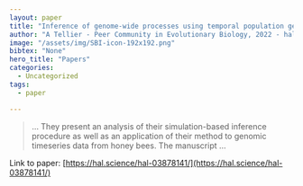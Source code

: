 ```yaml
---
layout: paper
title: "Inference of genome-wide processes using temporal population genomic data"
author: "A Tellier - Peer Community in Evolutionary Biology, 2022 - hal.science"
image: "/assets/img/SBI-icon-192x192.png"
bibtex: "None"
hero_title: "Papers"
categories:
  - Uncategorized
tags:
  - paper

---
```

>… They present an analysis of their simulation-based inference procedure as well as an application of their method to genomic timeseries data from honey bees. The manuscript …

Link to paper: [https://hal.science/hal-03878141/](https://hal.science/hal-03878141/)


